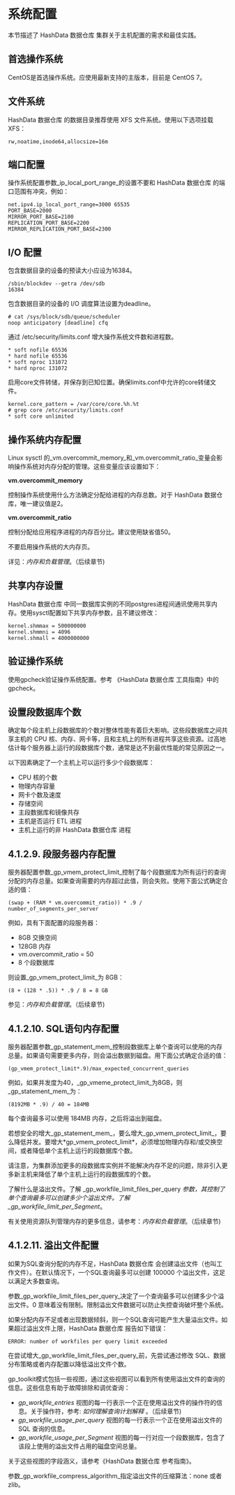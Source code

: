 # 系统配置

本节描述了 HashData 数据仓库 集群关于主机配置的需求和最佳实践。

## 首选操作系统

CentOS是首选操作系统。应使用最新支持的主版本，目前是 CentOS 7。

## 文件系统

HashData 数据仓库 的数据目录推荐使用 XFS 文件系统。使用以下选项挂载 XFS：

```
rw,noatime,inode64,allocsize=16m
```

## 端口配置

操作系统配置参数_ip\_local\_port\_range_的设置不要和 HashData 数据仓库 的端口范围有冲突，例如：

```
net.ipv4.ip_local_port_range=3000 65535
PORT_BASE=2000
MIRROR_PORT_BASE=2100
REPLICATION_PORT_BASE=2200
MIRROR_REPLICATION_PORT_BASE=2300
```

## I/O 配置

包含数据目录的设备的预读大小应设为16384。

```
/sbin/blockdev --getra /dev/sdb
16384
```

包含数据目录的设备的 I/O 调度算法设置为deadline。

```
# cat /sys/block/sdb/queue/scheduler
noop anticipatory [deadline] cfq
```

通过 /etc/security/limits.conf 增大操作系统文件数和进程数。

```
* soft nofile 65536
* hard nofile 65536
* soft nproc 131072
* hard nproc 131072
```

启用core文件转储，并保存到已知位置。确保limits.conf中允许的core转储文件。

```
kernel.core_pattern = /var/core/core.%h.%t
# grep core /etc/security/limits.conf
* soft core unlimited
```

## 操作系统内存配置

Linux sysctl 的_vm.overcommit\_memory_和_vm.overcommit\_ratio_变量会影响操作系统对内存分配的管理。这些变量应该设置如下：

**vm.overcommit\_memory**

控制操作系统使用什么方法确定分配给进程的内存总数。对于 HashData 数据仓库，唯一建议值是2。

**vm.overcommit\_ratio**

控制分配给应用程序进程的内存百分比。建议使用缺省值50。

不要启用操作系统的大内存页。

详见：_内存和负载管理_。（后续章节\)

## 共享内存设置

HashData 数据仓库 中同一数据库实例的不同postgres进程间通讯使用共享内存。使用sysctl配置如下共享内存参数，且不建议修改：

```
kernel.shmmax = 500000000
kernel.shmmni = 4096
kernel.shmall = 4000000000
```

## 验证操作系统

使用gpcheck验证操作系统配置。参考 《HashData 数据仓库 工具指南》中的gpcheck。

## 设置段数据库个数

确定每个段主机上段数据库的个数对整体性能有着巨大影响。这些段数据库之间共享主机的 CPU 核、内存、网卡等，且和主机上的所有进程共享这些资源。过高地估计每个服务器上运行的段数据库个数，通常是达不到最优性能的常见原因之一。

以下因素确定了一个主机上可以运行多少个段数据库：

* CPU 核的个数
* 物理内存容量
* 网卡个数及速度
* 存储空间
* 主段数据库和镜像共存
* 主机是否运行 ETL 进程
* 主机上运行的非 HashData 数据仓库 进程

## 4.1.2.9. 段服务器内存配置

服务器配置参数_gp\_vmem\_protect\_limit_控制了每个段数据库为所有运行的查询分配的内存总量。如果查询需要的内存超过此值，则会失败。使用下面公式确定合适的值：

```
(swap + (RAM * vm.overcommit_ratio)) * .9 / number_of_segments_per_server
```

例如，具有下面配置的段服务器：

* 8GB 交换空间
* 128GB 内存
* vm.overcommit\_ratio = 50
* 8 个段数据库

则设置_gp\_vmem\_protect\_limit_为 8GB：

```
(8 + (128 * .5)) * .9 / 8 = 8 GB
```

参见：_内存和负载管理_。（后续章节\)

## 4.1.2.10. SQL语句内存配置

服务器配置参数_gp\_statement\_mem_控制段数据库上单个查询可以使用的内存总量。如果语句需要更多内存，则会溢出数据到磁盘。用下面公式确定合适的值：

```
(gp_vmem_protect_limit*.9)/max_expected_concurrent_queries
```

例如，如果并发度为40，_gp\_vmeme\_protect\_limit_为8GB，则_gp\_statement\_mem_为：

```
(8192MB * .9) / 40 = 184MB
```

每个查询最多可以使用 184MB 内存，之后将溢出到磁盘。

若想安全的增大_gp\_statement\_mem_，要么增大_gp\_vmem\_protect\_limit_，要么降低并发。要增大\*gp\_vmem\_protect\_limit\*，必须增加物理内存和/或交换空间，或者降低单个主机上运行的段数据库个数。

请注意，为集群添加更多的段数据库实例并不能解决内存不足的问题，除非引入更多新主机来降低了单个主机上运行的段数据库的个数。

了解什么是溢出文件。了解 _gp\_workfile\_limit\_files\_per\_query _参数，其控制了单个查询最多可以创建多少个溢出文件。了解_gp\_workfile\_limit\_per\_Segment_。

有关使用资源队列管理内存的更多信息，请参考：_内存和负载管理_。（后续章节\)

## 4.1.2.11. 溢出文件配置

如果为SQL查询分配的内存不足，HashData 数据仓库 会创建溢出文件（也叫工作文件）。在默认情况下，一个SQL查询最多可以创建 100000 个溢出文件，这足以满足大多数查询。

参数_gp\_workfile\_limit\_files\_per\_query_决定了一个查询最多可以创建多少个溢出文件。0 意味着没有限制。限制溢出文件数据可以防止失控查询破坏整个系统。

如果分配内存不足或者出现数据倾斜，则一个SQL查询可能产生大量溢出文件。如果超过溢出文件上限，HashData 数据仓库 报告如下错误：

```
ERROR: number of workfiles per query limit exceeded
```

在尝试增大_gp\_workfile\_limit\_files\_per\_query_前，先尝试通过修改 SQL、数据分布策略或者内存配置以降低溢出文件个数。

gp\_toolkit模式包括一些视图，通过这些视图可以看到所有使用溢出文件的查询的信息。这些信息有助于故障排除和调优查询：

* _gp\_workfile\_entries_
  视图的每一行表示一个正在使用溢出文件的操作符的信息。关于操作符，参考:
  _如何理解查询计划解释_
  。（后续章节\)
* _gp\_workfile\_usage\_per\_query_
  视图的每一行表示一个正在使用溢出文件的 SQL 查询的信息。
* _gp\_workfile\_usage\_per\_Segment_
  视图的每一行对应一个段数据库，包含了该段上使用的溢出文件占用的磁盘空间总量。

关于这些视图的字段涵义，请参考《HashData 数据仓库 参考指南》。

参数_gp\_workfile\_compress\_algorithm_指定溢出文件的压缩算法：none 或者 zlib。

